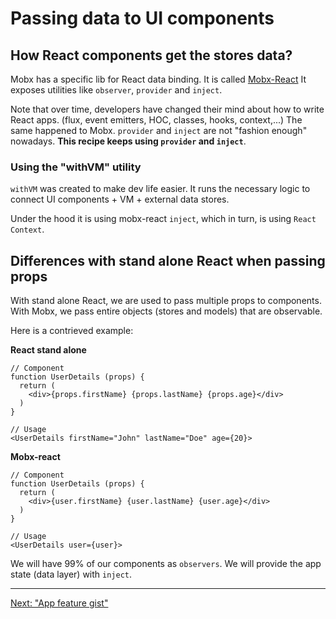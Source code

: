 # Passing data to UI components

## How React components get the stores data?

Mobx has a specific lib for React data binding. It is called [Mobx-React](https://github.com/mobxjs/mobx/tree/main/packages/mobx-react)
It exposes utilities like `observer`, `provider` and `inject`.

Note that over time, developers have changed their mind about how to write React apps. (flux, event emitters, HOC, classes, hooks, context,...)
The same happened to Mobx. `provider` and `inject` are not "fashion enough" nowadays. **This recipe keeps using `provider` and `inject`**.

### Using the "withVM" utility

`withVM` was created to make dev life easier. It runs the necessary logic to connect UI components + VM + external data stores.

Under the hood it is using mobx-react `inject`, which in turn, is using `React Context`.

## Differences with stand alone React when passing props

With stand alone React, we are used to pass multiple props to components. With Mobx, we pass entire objects (stores and models) that are observable.

Here is a contrieved example:

**React stand alone**

```tsx
// Component
function UserDetails (props) {
  return (
    <div>{props.firstName} {props.lastName} {props.age}</div>
  )
}

// Usage
<UserDetails firstName="John" lastName="Doe" age={20}>
```

**Mobx-react**

```tsx
// Component
function UserDetails (props) {
  return (
    <div>{user.firstName} {user.lastName} {user.age}</div>
  )
}

// Usage
<UserDetails user={user}>
```

We will have 99% of our components as `observers`.
We will provide the app state (data layer) with `inject`.

---

[Next: "App feature gist"](frontend-04-feature-gist.md)

